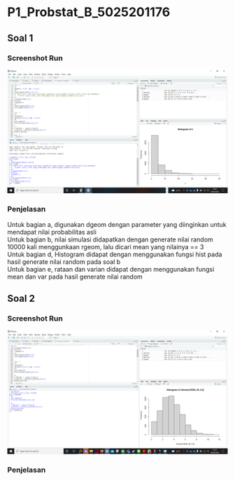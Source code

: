 # P1_Probstat_B_5025201176

## Soal 1
### Screenshot Run
![Hasil Soal1](Gambar/SS%20Soal%201.png)
### Penjelasan
Untuk bagian a, digunakan dgeom dengan parameter yang diinginkan untuk mendapat nilai probabilitas asli\
Untuk bagian b, nilai simulasi didapatkan dengan generate nilai random 10000 kali menggunkaan rgeom, lalu dicari mean yang nilainya == 3\
Untuk bagian d, Histogram didapat dengan menggunakan fungsi hist pada hasil generate nilai random pada soal b\
Untuk bagian e, rataan dan varian didapat dengan menggunakan fungsi mean dan var pada hasil generate nilai random

## Soal 2
### Screenshot Run
![Hasil Soal 2](Gambar/ssSoal2.png)
### Penjelasan
